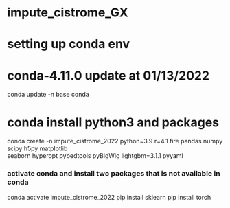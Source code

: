 # impute_cistrome_GX

# setting up conda env

# conda-4.11.0 update at 01/13/2022
conda update -n base conda

# conda install python3 and packages
conda create -n impute_cistrome_2022 python=3.9 r=4.1 fire pandas numpy scipy h5py matplotlib \
seaborn hyperopt pybedtools pyBigWig lightgbm=3.1.1 pyyaml

### activate conda and install two packages that is not available in conda
conda activate impute_cistrome_2022
pip install sklearn
pip install torch



